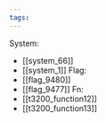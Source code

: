 ```yaml
---
tags:
---
```

System:
- [[system_66]]
- [[system_1]]
Flag:
- [[flag_9480]]
- [[flag_9477]]
Fn:
- [[t3200_function12]]
- [[t3200_function13]]
